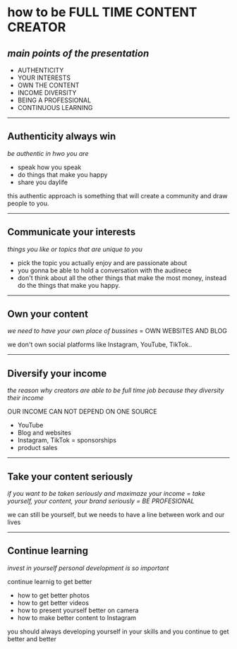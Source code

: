 # how to be FULL TIME CONTENT CREATOR

## _main points of the presentation_
- AUTHENTICITY 
- YOUR INTERESTS
- OWN THE CONTENT 
- INCOME DIVERSITY
- BEING A PROFESSIONAL
- CONTINUOUS LEARNING  

___

## Authenticity always win

 _be authentic in hwo you are_ 
 
 - speak how you speak
 - do things that make you happy
 - share you daylife 
 
 this authentic approach is something that will create a community and draw people to you.

___

## Communicate your interests
 _things you like or topics that are unique to you_ 
 
 - pick the topic you actually enjoy and are passionate about
 - you gonna be able to hold a conversation with the audinece 
 - don't think about all the other things that make the most money, instead do the things that make you happy. 
 
___

## Own your content

_we need to have your own place of bussines_ = OWN WEBSITES AND BLOG

we don't own social platforms like Instagram, YouTube, TikTok..

___

## Diversify your income 
_the reason why creators are able to be full time job because they diversity their income_


OUR INCOME CAN NOT DEPEND ON ONE SOURCE 

- YouTube
- Blog and websites
- Instagram, TikTok = sponsorships
- product sales 

___

## Take your content seriously 

_if you want to be taken seriously and maximaze your income = take yourself, your content, your brand seriously = BE PROFESIONAL_

we can still be yourself, but we needs to have a line between work and our lives

___

## Continue learning 

_invest in yourself personal development is so important_

continue learnig to get better 
- how to get better photos 
- how to get better videos 
- how to present yourself better on camera
- how to make better content to Instagram 

you should always developing yourself in your skills and you continue to get better and better

